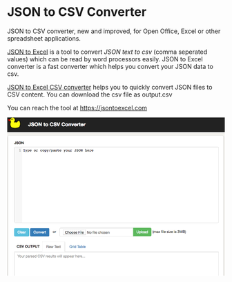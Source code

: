 # JSON to CSV Converter
JSON to CSV converter, new and improved, for Open Office, Excel or other spreadsheet applications.

[JSON to Excel](https://jsontoexcel.com/) is a tool to convert *JSON text to csv* (comma seperated values) which can be read by word processors easily. JSON to Excel converter is a fast converter which helps you convert your JSON data to csv. 


[JSON to Excel CSV converter](https://jsontoexcel.com/) helps you to quickly convert JSON files to CSV content. You can download the csv file as output.csv

You can reach the tool at https://jsontoexcel.com

[![alt text](https://raw.githubusercontent.com/codepai/jsontocsv/master/jsontocsv.png)](https://jsontoexcel.com/) 
